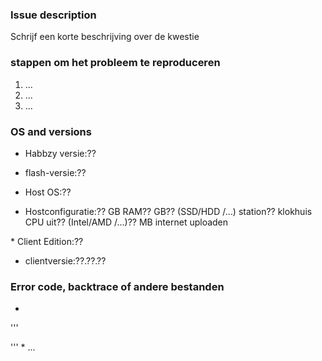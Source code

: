 <!--- 
Voordat u een issue maakt, zorg ervoor dat: 1. uw titel en de inhoud is niet verwarrend of tevreden-minder.
  2. alle teksten zijn geschreven in goede Engels.
Als het een bug of probleem: 1. deze bug kan worden gereproduceerd.
  2. deze bug kan worden gevonden in de laatste build.
  3. stortplaatsen, backtraces of bestanden worden geleverd.
  4. het is u zelf die deze bug als eerste voorkomt.
Als het een advies of een nieuwe functie vragen: 1. deze functie bestaat niet in de laatste build.
  2. deze functie is een logische en duidelijke.
  3. het is u die eerst komen met het idee.
 
While sending issues, please provide as much information as you could, or our developers might got stuck or confused when looking into your issue. 
So let's begin :)
-->

### Issue description

Schrijf een korte beschrijving over de kwestie 
### stappen om het probleem te reproduceren 
<!---ons Helpen bij het vinden van het probleem door het toevoegen van stappen voor het reproduceren van het probleem--> 
1. ...
2. ...
3. ...

### OS and versions
<!---Gebruik de ':about' command in Habbzy--> 
* Habbzy versie:?? 
<!---Net schrijf niet "laatste" hier--> 
<!---Gebruik ' flash-versie ' in de opdrachtregel--> 
* flash-versie:??
<!--Welk systeem opent u uw Habbzy in? Linux? Windows? Schrijf het hier--> 
* Host OS:??
<!---Apparaat en host configuratie, zoals: 8GB RAM, 12-core Intel X5650 CPU, 100 Mb internet uploaden. kan je hen uit host provider of hardware informatie software--> 
* Hostconfiguratie:?? GB RAM?? GB?? (SSD/HDD /...) station?? klokhuis CPU uit?? (Intel/AMD /...)?? MB internet uploaden 
<!---Windows 10? Androïde? iOS? Simulatoren met x86 platform?--> * Client Edition:??
<!---Versie, zoals 1.2, 1.3 of 1.4 build 1 enzovoort--> 
* clientversie:??.??.??

### Error code, backtrace of andere bestanden 
<!---gebruik gist of iets anders en voeg links hier--> 
* 
''' 
<!---Kopiëren en plak van uw error logg hier hier...--> 
'''
*
...
